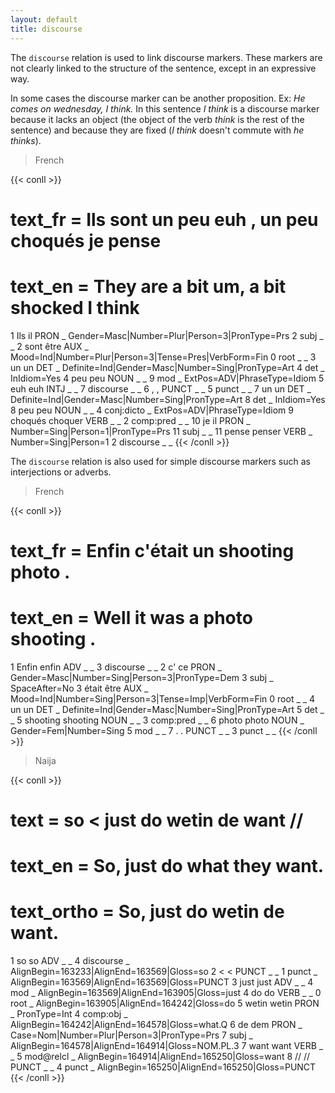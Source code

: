 ```yaml
---
layout: default
title: discourse
---
```


The `discourse` relation is used to link discourse markers. These markers are not clearly linked to the structure of the sentence, except in an expressive way.

In some cases the discourse marker can be another proposition.
Ex: *He comes on wednesday, I think.* In this sentence *I think* is a discourse marker because it lacks an object (the object of the verb *think* is the rest of the sentence) and because they are fixed (*I think* doesn't commute with *he thinks*).


>French

{{< conll >}}
# text_fr = Ils sont un peu euh , un peu choqués je pense
# text_en = They are a bit um, a bit shocked I think
1	Ils	il	PRON	_	Gender=Masc|Number=Plur|Person=3|PronType=Prs	2	subj	_	_
2	sont	être	AUX	_	Mood=Ind|Number=Plur|Person=3|Tense=Pres|VerbForm=Fin	0	root	_	_
3	un	un	DET	_	Definite=Ind|Gender=Masc|Number=Sing|PronType=Art	4	det	_	InIdiom=Yes
4	peu	peu	NOUN	_	_	9	mod	_	ExtPos=ADV|PhraseType=Idiom
5	euh	euh	INTJ	_	_	7	discourse	_	_
6	,	,	PUNCT	_	_	5	punct	_	_
7	un	un	DET	_	Definite=Ind|Gender=Masc|Number=Sing|PronType=Art	8	det	_	InIdiom=Yes
8	peu	peu	NOUN	_	_	4	conj:dicto	_	ExtPos=ADV|PhraseType=Idiom
9	choqués	choquer	VERB	_	_	2	comp:pred	_	_
10	je	il	PRON	_	Number=Sing|Person=1|PronType=Prs	11	subj	_	_
11	pense	penser	VERB	_	Number=Sing|Person=1	2	discourse	_	_
{{< /conll >}}


The `discourse` relation is also used for simple discourse markers such as interjections or adverbs.

>French

{{< conll >}}
# text_fr = Enfin c'était un shooting photo .
# text_en = Well it was a photo shooting .
1	Enfin	enfin	ADV	_	_	3	discourse	_	_
2	c'	ce	PRON	_	Gender=Masc|Number=Sing|Person=3|PronType=Dem	3	subj	_	SpaceAfter=No
3	était	être	AUX	_	Mood=Ind|Number=Sing|Person=3|Tense=Imp|VerbForm=Fin	0	root	_	_
4	un	un	DET	_	Definite=Ind|Gender=Masc|Number=Sing|PronType=Art	5	det	_	_
5	shooting	shooting	NOUN	_	_	3	comp:pred	_	_
6	photo	photo	NOUN	_	Gender=Fem|Number=Sing	5	mod	_	_
7	.	.	PUNCT	_	_	3	punct	_	_
{{< /conll >}}

>Naija

{{< conll >}}
# text = so < just do wetin de want //
# text_en = So, just do what they want.
# text_ortho = So, just do wetin de want.
1	so	so	ADV	_	_	4	discourse	_	AlignBegin=163233|AlignEnd=163569|Gloss=so
2	<	<	PUNCT	_	_	1	punct	_	AlignBegin=163569|AlignEnd=163569|Gloss=PUNCT
3	just	just	ADV	_	_	4	mod	_	AlignBegin=163569|AlignEnd=163905|Gloss=just
4	do	do	VERB	_	_	0	root	_	AlignBegin=163905|AlignEnd=164242|Gloss=do
5	wetin	wetin	PRON	_	PronType=Int	4	comp:obj	_	AlignBegin=164242|AlignEnd=164578|Gloss=what.Q
6	de	dem	PRON	_	Case=Nom|Number=Plur|Person=3|PronType=Prs	7	subj	_	AlignBegin=164578|AlignEnd=164914|Gloss=NOM.PL.3
7	want	want	VERB	_	_	5	mod@relcl	_	AlignBegin=164914|AlignEnd=165250|Gloss=want
8	//	//	PUNCT	_	_	4	punct	_	AlignBegin=165250|AlignEnd=165250|Gloss=PUNCT
{{< /conll >}}
